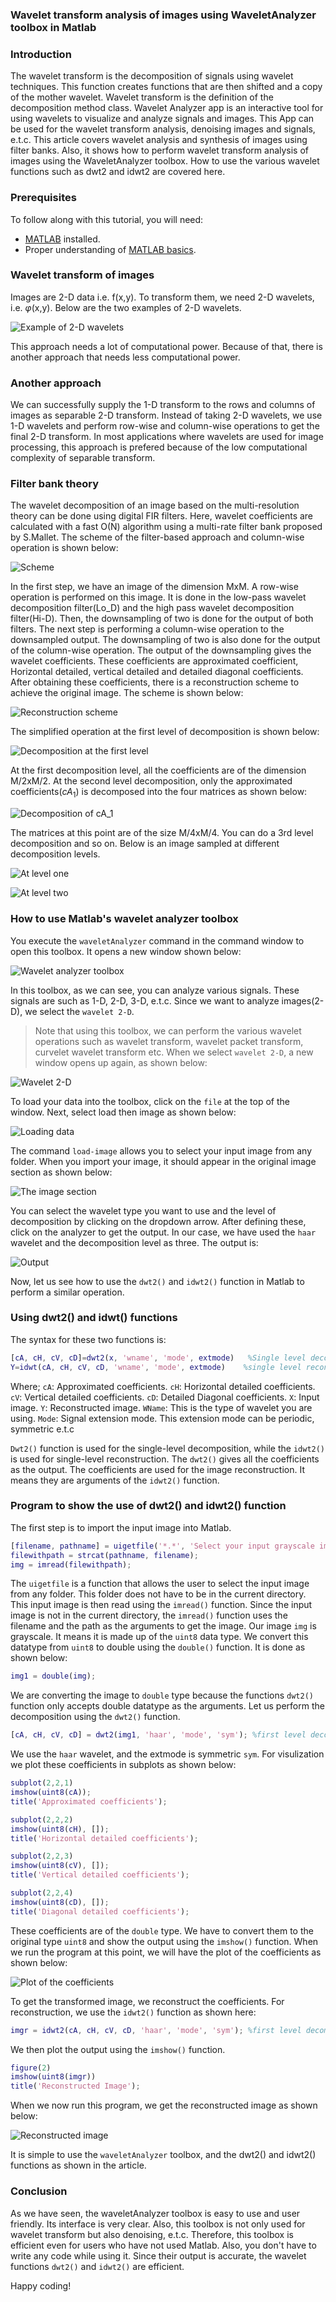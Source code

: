 ### Wavelet transform analysis of images using WaveletAnalyzer toolbox in Matlab
### Introduction
The wavelet transform is the decomposition of signals using wavelet techniques. This function creates functions that are then shifted and a copy of the mother wavelet. Wavelet transform is the definition of the decomposition method class. Wavelet Analyzer app is an interactive tool for using wavelets to visualize and analyze signals and images. This App can be used for the wavelet transform analysis, denoising images and signals, e.t.c.
This article covers wavelet analysis and synthesis of images using filter banks. Also, it shows how to perform wavelet transform analysis of images using the WaveletAnalyzer toolbox. How to use the various wavelet functions such as dwt2 and idwt2 are covered here.

### Prerequisites
To follow along with this tutorial, you will need:
- [MATLAB](https://www.mathworks.com/products/get-matlab.html?s_tid=gn_getml) installed.
- Proper understanding of [MATLAB basics](/engineering-education/getting-started-with-Matlab/).

### Wavelet transform of images
Images are 2-D data i.e. f(x,y). To transform them, we need 2-D wavelets, i.e. $\varphi$(x,y). Below are the two examples of 2-D wavelets.

![Example of 2-D wavelets](/engineering-education/wavelet-transform-analysis-of-images-using-waveletanalyzer-toolbox-in-matlab/image-one.png)

This approach needs a lot of computational power. Because of that, there is another approach that needs less computational power.

### Another approach
We can successfully supply the 1-D transform to the rows and columns of images as separable 2-D transform. Instead of taking 2-D wavelets, we use 1-D wavelets and perform row-wise and column-wise operations to get the final 2-D transform. In most applications where wavelets are used for image processing, this approach is prefered because of the low computational complexity of separable transform.

### Filter bank theory
The wavelet decomposition of an image based on the multi-resolution theory can be done using digital FIR filters. Here, wavelet coefficients are calculated with a fast O(N) algorithm using a multi-rate filter bank proposed by S.Mallet. The scheme of the filter-based approach and column-wise operation is shown below:

![Scheme](/engineering-education/wavelet-transform-analysis-of-images-using-waveletanalyzer-toolbox-in-matlab/image-two.png)

In the first step, we have an image of the dimension MxM. A row-wise operation is performed on this image. It is done in the low-pass wavelet decomposition filter(Lo_D) and the high pass wavelet decomposition filter(Hi-D). Then, the downsampling of two is done for the output of both filters.
The next step is performing a column-wise operation to the downsampled output. The downsampling of two is also done for the output of the column-wise operation. The output of the downsampling gives the wavelet coefficients. These coefficients are approximated coefficient, Horizontal detailed, vertical detailed and detailed diagonal coefficients. 
After obtaining these coefficients, there is a reconstruction scheme to achieve the original image. The scheme is shown below:

![Reconstruction scheme](/engineering-education/wavelet-transform-analysis-of-images-using-waveletanalyzer-toolbox-in-matlab/image-three.png)

The simplified operation at the first level of decomposition is shown below:

![Decomposition at the first level](/engineering-education/wavelet-transform-analysis-of-images-using-waveletanalyzer-toolbox-in-matlab/image-four.png)

At the first decomposition level, all the coefficients are of the dimension M/2xM/2. At the second level decomposition, only the approximated coefficients($cA_1$) is decomposed into the four matrices as shown below:

![Decomposition of $cA_1$](/engineering-education/wavelet-transform-analysis-of-images-using-waveletanalyzer-toolbox-in-matlab/image-five.png)

The matrices at this point are of the size M/4xM/4. You can do a 3rd level decomposition and so on. Below is an image sampled at different decomposition levels.

![At level one](/engineering-education/wavelet-transform-analysis-of-images-using-waveletanalyzer-toolbox-in-matlab/image-six.png)

![At level two](/engineering-education/wavelet-transform-analysis-of-images-using-waveletanalyzer-toolbox-in-matlab/image-seven.png)

### How to use Matlab's wavelet analyzer toolbox
You execute the `waveletAnalyzer` command in the command window to open this toolbox. It opens a new window shown below:

![Wavelet analyzer toolbox](/engineering-education/wavelet-transform-analysis-of-images-using-waveletanalyzer-toolbox-in-matlab/image-eight.png)

In this toolbox, as we can see, you can analyze various signals. These signals are such as 1-D, 2-D, 3-D, e.t.c. Since we want to analyze images(2-D), we select the `wavelet 2-D`.
>Note that using this toolbox, we can perform the various wavelet operations such as wavelet transform, wavelet packet transform, curvelet wavelet transform etc.
When we select `wavelet 2-D`, a new window opens up again, as shown below:

![Wavelet 2-D](/engineering-education/wavelet-transform-analysis-of-images-using-waveletanalyzer-toolbox-in-matlab/image-nine.png)

To load your data into the toolbox, click on the `file` at the top of the window. Next, select load then image as shown below:

![Loading data](/engineering-education/wavelet-transform-analysis-of-images-using-waveletanalyzer-toolbox-in-matlab/image-ten.png)

The command `load-image` allows you to select your input image from any folder. When you import your image, it should appear in the original image section as shown below:

![The image section](/engineering-education/wavelet-transform-analysis-of-images-using-waveletanalyzer-toolbox-in-matlab/image-eleven.png)

You can select the wavelet type you want to use and the level of decomposition by clicking on the dropdown arrow. After defining these, click on the analyzer to get the output. In our case, we have used the `haar` wavelet and the decomposition level as three. The output is:

![Output](/engineering-education/wavelet-transform-analysis-of-images-using-waveletanalyzer-toolbox-in-matlab/image-twelve.png)

Now, let us see how to use the `dwt2()` and `idwt2()` function in Matlab to perform a similar operation.

### Using dwt2() and idwt() functions
The syntax for these two functions is:
```matlab
[cA, cH, cV, cD]=dwt2(x, 'wname', 'mode', extmode)   %Single level decomposition
Y=idwt(cA, cH, cV, cD, 'wname', 'mode', extmode)    %single level reconstruction
```
Where;
`cA`: Approximated coefficients.
`cH`: Horizontal detailed coefficients.
`cV`: Vertical detailed coefficients.
`cD`: Detailed Diagonal coefficients.
`X`: Input image.
`Y`: Reconstructed image.
`WName`: This is the type of wavelet you are using.
`Mode`: Signal extension mode. This extension mode can be periodic, symmetric e.t.c

`Dwt2()` function is used for the single-level decomposition, while the `idwt2()` is used for single-level reconstruction. The `dwt2()` gives all the coefficients as the output. The coefficients are used for the image reconstruction. It means they are arguments of the `idwt2()` function.

### Program to show the use of dwt2() and idwt2() function
The first step is to import the input image into Matlab.
```Matlab
[filename, pathname] = uigetfile('*.*', 'Select your input grayscale image');
filewithpath = strcat(pathname, filename);
img = imread(filewithpath);
```
The `uigetfile` is a function that allows the user to select the input image from any folder. This folder does not have to be in the current directory. This input image is then read using the `imread()` function. Since the input image is not in the current directory, the `imread()` function uses the filename and the path as the arguments to get the image.
Our image `img` is grayscale. It means it is made up of the `uint8` data type. We convert this datatype from `uint8` to double using the `double()` function. It is done as shown below:
```Matlab 
img1 = double(img);
```
We are converting the image to `double` type because the functions `dwt2()` function only accepts double datatype as the arguments.
Let us perform the decomposition using the `dwt2()` function. 
```Matlab
[cA, cH, cV, cD] = dwt2(img1, 'haar', 'mode', 'sym'); %first level decomposition
```
We use the `haar` wavelet, and the extmode is symmetric `sym`. 
For visulization we plot these coefficients in subplots as shown below:
```matlab
subplot(2,2,1)
imshow(uint8(cA));
title('Approximated coefficients');

subplot(2,2,2)
imshow(uint8(cH), []);
title('Horizontal detailed coefficients');

subplot(2,2,3)
imshow(uint8(cV), []);
title('Vertical detailed coefficients');

subplot(2,2,4)
imshow(uint8(cD), []);
title('Diagonal detailed coefficients');
```
These coefficients are of the `double` type. We have to convert them to the original type `uint8` and show the output using the `imshow()` function. When we run the program at this point, we will have the plot of the coefficients as shown below:

![Plot of the coefficients](/engineering-education/wavelet-transform-analysis-of-images-using-waveletanalyzer-toolbox-in-matlab/image-thirteen.png)

To get the transformed image, we reconstruct the coefficients. For reconstruction, we use the `idwt2()` function as shown here:
```matlab
imgr = idwt2(cA, cH, cV, cD, 'haar', 'mode', 'sym'); %first level decomposition
```
We then plot the output using the `imshow()` function.
```matlab
figure(2)
imshow(uint8(imgr))
title('Reconstructed Image');
```
When we now run this program, we get the reconstructed image as shown below:

![Reconstructed image](/engineering-education/wavelet-transform-analysis-of-images-using-waveletanalyzer-toolbox-in-matlab/image-fourteen.png)

It is simple to use the `waveletAnalyzer` toolbox, and the dwt2() and idwt2() functions as shown in the article.

### Conclusion
As we have seen, the waveletAnalyzer toolbox is easy to use and user friendly. Its interface is very clear. Also, this toolbox is not only used for wavelet transform but also denoising, e.t.c. Therefore, this toolbox is efficient even for users who have not used Matlab. Also, you don't have to write any code while using it. Since their output is accurate, the wavelet functions `dwt2()` and `idwt2()` are efficient.

Happy coding!
